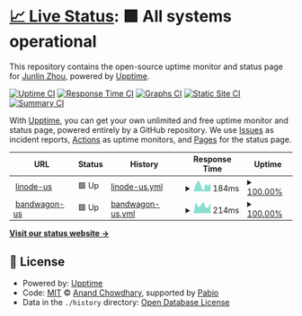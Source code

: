 # [📈 Live Status](https://edwardzjl.github.io/vps-upptime): <!--live status--> **🟩 All systems operational**

This repository contains the open-source uptime monitor and status page for [Junlin Zhou](edwardzjl.github.io), powered by [Upptime](https://github.com/upptime/upptime).

[![Uptime CI](https://github.com/edwardzjl/vps-upptime/workflows/Uptime%20CI/badge.svg)](https://github.com/edwardzjl/vps-upptime/actions?query=workflow%3A%22Uptime+CI%22)
[![Response Time CI](https://github.com/edwardzjl/vps-upptime/workflows/Response%20Time%20CI/badge.svg)](https://github.com/edwardzjl/vps-upptime/actions?query=workflow%3A%22Response+Time+CI%22)
[![Graphs CI](https://github.com/edwardzjl/vps-upptime/workflows/Graphs%20CI/badge.svg)](https://github.com/edwardzjl/vps-upptime/actions?query=workflow%3A%22Graphs+CI%22)
[![Static Site CI](https://github.com/edwardzjl/vps-upptime/workflows/Static%20Site%20CI/badge.svg)](https://github.com/edwardzjl/vps-upptime/actions?query=workflow%3A%22Static+Site+CI%22)
[![Summary CI](https://github.com/edwardzjl/vps-upptime/workflows/Summary%20CI/badge.svg)](https://github.com/edwardzjl/vps-upptime/actions?query=workflow%3A%22Summary+CI%22)

With [Upptime](https://upptime.js.org), you can get your own unlimited and free uptime monitor and status page, powered entirely by a GitHub repository. We use [Issues](https://github.com/edwardzjl/vps-upptime/issues) as incident reports, [Actions](https://github.com/edwardzjl/vps-upptime/actions) as uptime monitors, and [Pages](https://edwardzjl.github.io/vps-upptime) for the status page.

<!--start: status pages-->
<!-- This summary is generated by Upptime (https://github.com/upptime/upptime) -->
<!-- Do not edit this manually, your changes will be overwritten -->
<!-- prettier-ignore -->
| URL | Status | History | Response Time | Uptime |
| --- | ------ | ------- | ------------- | ------ |
| <img alt="" src="https://icons.duckduckgo.com/ip3/edwardzjl.me.ico" height="13"> [linode-us](http://edwardzjl.me/) | 🟩 Up | [linode-us.yml](https://github.com/edwardzjl/vps-upptime/commits/HEAD/history/linode-us.yml) | <details><summary><img alt="Response time graph" src="./graphs/linode-us/response-time-week.png" height="20"> 184ms</summary><br><a href="https://edwardzjl.github.io/vps-upptime/history/linode-us"><img alt="Response time 188" src="https://img.shields.io/endpoint?url=https%3A%2F%2Fraw.githubusercontent.com%2Fedwardzjl%2Fvps-upptime%2FHEAD%2Fapi%2Flinode-us%2Fresponse-time.json"></a><br><a href="https://edwardzjl.github.io/vps-upptime/history/linode-us"><img alt="24-hour response time 128" src="https://img.shields.io/endpoint?url=https%3A%2F%2Fraw.githubusercontent.com%2Fedwardzjl%2Fvps-upptime%2FHEAD%2Fapi%2Flinode-us%2Fresponse-time-day.json"></a><br><a href="https://edwardzjl.github.io/vps-upptime/history/linode-us"><img alt="7-day response time 184" src="https://img.shields.io/endpoint?url=https%3A%2F%2Fraw.githubusercontent.com%2Fedwardzjl%2Fvps-upptime%2FHEAD%2Fapi%2Flinode-us%2Fresponse-time-week.json"></a><br><a href="https://edwardzjl.github.io/vps-upptime/history/linode-us"><img alt="30-day response time 189" src="https://img.shields.io/endpoint?url=https%3A%2F%2Fraw.githubusercontent.com%2Fedwardzjl%2Fvps-upptime%2FHEAD%2Fapi%2Flinode-us%2Fresponse-time-month.json"></a><br><a href="https://edwardzjl.github.io/vps-upptime/history/linode-us"><img alt="1-year response time 188" src="https://img.shields.io/endpoint?url=https%3A%2F%2Fraw.githubusercontent.com%2Fedwardzjl%2Fvps-upptime%2FHEAD%2Fapi%2Flinode-us%2Fresponse-time-year.json"></a></details> | <details><summary><a href="https://edwardzjl.github.io/vps-upptime/history/linode-us">100.00%</a></summary><a href="https://edwardzjl.github.io/vps-upptime/history/linode-us"><img alt="All-time uptime 100.00%" src="https://img.shields.io/endpoint?url=https%3A%2F%2Fraw.githubusercontent.com%2Fedwardzjl%2Fvps-upptime%2FHEAD%2Fapi%2Flinode-us%2Fuptime.json"></a><br><a href="https://edwardzjl.github.io/vps-upptime/history/linode-us"><img alt="24-hour uptime 100.00%" src="https://img.shields.io/endpoint?url=https%3A%2F%2Fraw.githubusercontent.com%2Fedwardzjl%2Fvps-upptime%2FHEAD%2Fapi%2Flinode-us%2Fuptime-day.json"></a><br><a href="https://edwardzjl.github.io/vps-upptime/history/linode-us"><img alt="7-day uptime 100.00%" src="https://img.shields.io/endpoint?url=https%3A%2F%2Fraw.githubusercontent.com%2Fedwardzjl%2Fvps-upptime%2FHEAD%2Fapi%2Flinode-us%2Fuptime-week.json"></a><br><a href="https://edwardzjl.github.io/vps-upptime/history/linode-us"><img alt="30-day uptime 100.00%" src="https://img.shields.io/endpoint?url=https%3A%2F%2Fraw.githubusercontent.com%2Fedwardzjl%2Fvps-upptime%2FHEAD%2Fapi%2Flinode-us%2Fuptime-month.json"></a><br><a href="https://edwardzjl.github.io/vps-upptime/history/linode-us"><img alt="1-year uptime 100.00%" src="https://img.shields.io/endpoint?url=https%3A%2F%2Fraw.githubusercontent.com%2Fedwardzjl%2Fvps-upptime%2FHEAD%2Fapi%2Flinode-us%2Fuptime-year.json"></a></details>
| <img alt="" src="https://icons.duckduckgo.com/ip3/us.edwardzjl.me.ico" height="13"> [bandwagon-us](http://us.edwardzjl.me/) | 🟩 Up | [bandwagon-us.yml](https://github.com/edwardzjl/vps-upptime/commits/HEAD/history/bandwagon-us.yml) | <details><summary><img alt="Response time graph" src="./graphs/bandwagon-us/response-time-week.png" height="20"> 214ms</summary><br><a href="https://edwardzjl.github.io/vps-upptime/history/bandwagon-us"><img alt="Response time 168" src="https://img.shields.io/endpoint?url=https%3A%2F%2Fraw.githubusercontent.com%2Fedwardzjl%2Fvps-upptime%2FHEAD%2Fapi%2Fbandwagon-us%2Fresponse-time.json"></a><br><a href="https://edwardzjl.github.io/vps-upptime/history/bandwagon-us"><img alt="24-hour response time 260" src="https://img.shields.io/endpoint?url=https%3A%2F%2Fraw.githubusercontent.com%2Fedwardzjl%2Fvps-upptime%2FHEAD%2Fapi%2Fbandwagon-us%2Fresponse-time-day.json"></a><br><a href="https://edwardzjl.github.io/vps-upptime/history/bandwagon-us"><img alt="7-day response time 214" src="https://img.shields.io/endpoint?url=https%3A%2F%2Fraw.githubusercontent.com%2Fedwardzjl%2Fvps-upptime%2FHEAD%2Fapi%2Fbandwagon-us%2Fresponse-time-week.json"></a><br><a href="https://edwardzjl.github.io/vps-upptime/history/bandwagon-us"><img alt="30-day response time 179" src="https://img.shields.io/endpoint?url=https%3A%2F%2Fraw.githubusercontent.com%2Fedwardzjl%2Fvps-upptime%2FHEAD%2Fapi%2Fbandwagon-us%2Fresponse-time-month.json"></a><br><a href="https://edwardzjl.github.io/vps-upptime/history/bandwagon-us"><img alt="1-year response time 168" src="https://img.shields.io/endpoint?url=https%3A%2F%2Fraw.githubusercontent.com%2Fedwardzjl%2Fvps-upptime%2FHEAD%2Fapi%2Fbandwagon-us%2Fresponse-time-year.json"></a></details> | <details><summary><a href="https://edwardzjl.github.io/vps-upptime/history/bandwagon-us">100.00%</a></summary><a href="https://edwardzjl.github.io/vps-upptime/history/bandwagon-us"><img alt="All-time uptime 90.32%" src="https://img.shields.io/endpoint?url=https%3A%2F%2Fraw.githubusercontent.com%2Fedwardzjl%2Fvps-upptime%2FHEAD%2Fapi%2Fbandwagon-us%2Fuptime.json"></a><br><a href="https://edwardzjl.github.io/vps-upptime/history/bandwagon-us"><img alt="24-hour uptime 100.00%" src="https://img.shields.io/endpoint?url=https%3A%2F%2Fraw.githubusercontent.com%2Fedwardzjl%2Fvps-upptime%2FHEAD%2Fapi%2Fbandwagon-us%2Fuptime-day.json"></a><br><a href="https://edwardzjl.github.io/vps-upptime/history/bandwagon-us"><img alt="7-day uptime 100.00%" src="https://img.shields.io/endpoint?url=https%3A%2F%2Fraw.githubusercontent.com%2Fedwardzjl%2Fvps-upptime%2FHEAD%2Fapi%2Fbandwagon-us%2Fuptime-week.json"></a><br><a href="https://edwardzjl.github.io/vps-upptime/history/bandwagon-us"><img alt="30-day uptime 100.00%" src="https://img.shields.io/endpoint?url=https%3A%2F%2Fraw.githubusercontent.com%2Fedwardzjl%2Fvps-upptime%2FHEAD%2Fapi%2Fbandwagon-us%2Fuptime-month.json"></a><br><a href="https://edwardzjl.github.io/vps-upptime/history/bandwagon-us"><img alt="1-year uptime 90.32%" src="https://img.shields.io/endpoint?url=https%3A%2F%2Fraw.githubusercontent.com%2Fedwardzjl%2Fvps-upptime%2FHEAD%2Fapi%2Fbandwagon-us%2Fuptime-year.json"></a></details>

<!--end: status pages-->

[**Visit our status website →**](https://edwardzjl.github.io/vps-upptime)

## 📄 License

- Powered by: [Upptime](https://github.com/upptime/upptime)
- Code: [MIT](./LICENSE) © [Anand Chowdhary](https://anandchowdhary.com), supported by [Pabio](https://pabio.com)
- Data in the `./history` directory: [Open Database License](https://opendatacommons.org/licenses/odbl/1-0/)
